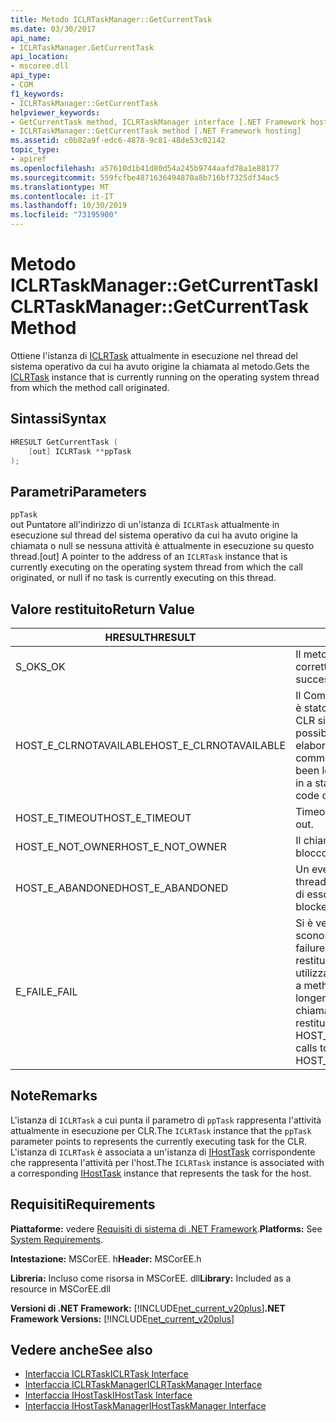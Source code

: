```yaml
---
title: Metodo ICLRTaskManager::GetCurrentTask
ms.date: 03/30/2017
api_name:
- ICLRTaskManager.GetCurrentTask
api_location:
- mscoree.dll
api_type:
- COM
f1_keywords:
- ICLRTaskManager::GetCurrentTask
helpviewer_keywords:
- GetCurrentTask method, ICLRTaskManager interface [.NET Framework hosting]
- ICLRTaskManager::GetCurrentTask method [.NET Framework hosting]
ms.assetid: c0b82a9f-edc6-4878-9c81-48de53c02142
topic_type:
- apiref
ms.openlocfilehash: a57610d1b41d80d54a245b9744aafd78a1e88177
ms.sourcegitcommit: 559fcfbe4871636494870a8b716bf7325df34ac5
ms.translationtype: MT
ms.contentlocale: it-IT
ms.lasthandoff: 10/30/2019
ms.locfileid: "73195900"
---
```

# <a name="iclrtaskmanagergetcurrenttask-method"></a><span data-ttu-id="ff511-102">Metodo ICLRTaskManager::GetCurrentTask</span><span class="sxs-lookup"><span data-stu-id="ff511-102">ICLRTaskManager::GetCurrentTask Method</span></span>
<span data-ttu-id="ff511-103">Ottiene l'istanza di [ICLRTask](../../../../docs/framework/unmanaged-api/hosting/iclrtask-interface.md) attualmente in esecuzione nel thread del sistema operativo da cui ha avuto origine la chiamata al metodo.</span><span class="sxs-lookup"><span data-stu-id="ff511-103">Gets the [ICLRTask](../../../../docs/framework/unmanaged-api/hosting/iclrtask-interface.md) instance that is currently running on the operating system thread from which the method call originated.</span></span>  
  
## <a name="syntax"></a><span data-ttu-id="ff511-104">Sintassi</span><span class="sxs-lookup"><span data-stu-id="ff511-104">Syntax</span></span>  
  
```cpp  
HRESULT GetCurrentTask (  
    [out] ICLRTask **ppTask  
);  
```  
  
## <a name="parameters"></a><span data-ttu-id="ff511-105">Parametri</span><span class="sxs-lookup"><span data-stu-id="ff511-105">Parameters</span></span>  
 `ppTask`  
 <span data-ttu-id="ff511-106">out Puntatore all'indirizzo di un'istanza di `ICLRTask` attualmente in esecuzione sul thread del sistema operativo da cui ha avuto origine la chiamata o null se nessuna attività è attualmente in esecuzione su questo thread.</span><span class="sxs-lookup"><span data-stu-id="ff511-106">[out] A pointer to the address of an `ICLRTask` instance that is currently executing on the operating system thread from which the call originated, or null if no task is currently executing on this thread.</span></span>  
  
## <a name="return-value"></a><span data-ttu-id="ff511-107">Valore restituito</span><span class="sxs-lookup"><span data-stu-id="ff511-107">Return Value</span></span>  
  
|<span data-ttu-id="ff511-108">HRESULT</span><span class="sxs-lookup"><span data-stu-id="ff511-108">HRESULT</span></span>|<span data-ttu-id="ff511-109">Descrizione</span><span class="sxs-lookup"><span data-stu-id="ff511-109">Description</span></span>|  
|-------------|-----------------|  
|<span data-ttu-id="ff511-110">S_OK</span><span class="sxs-lookup"><span data-stu-id="ff511-110">S_OK</span></span>|<span data-ttu-id="ff511-111">Il metodo è stato restituito correttamente.</span><span class="sxs-lookup"><span data-stu-id="ff511-111">The method returned successfully.</span></span>|  
|<span data-ttu-id="ff511-112">HOST_E_CLRNOTAVAILABLE</span><span class="sxs-lookup"><span data-stu-id="ff511-112">HOST_E_CLRNOTAVAILABLE</span></span>|<span data-ttu-id="ff511-113">Il Common Language Runtime (CLR) non è stato caricato in un processo oppure CLR si trova in uno stato in cui non è possibile eseguire codice gestito o elaborare la chiamata correttamente.</span><span class="sxs-lookup"><span data-stu-id="ff511-113">The common language runtime (CLR) has not been loaded into a process, or the CLR is in a state in which it cannot run managed code or process the call successfully.</span></span>|  
|<span data-ttu-id="ff511-114">HOST_E_TIMEOUT</span><span class="sxs-lookup"><span data-stu-id="ff511-114">HOST_E_TIMEOUT</span></span>|<span data-ttu-id="ff511-115">Timeout della chiamata.</span><span class="sxs-lookup"><span data-stu-id="ff511-115">The call timed out.</span></span>|  
|<span data-ttu-id="ff511-116">HOST_E_NOT_OWNER</span><span class="sxs-lookup"><span data-stu-id="ff511-116">HOST_E_NOT_OWNER</span></span>|<span data-ttu-id="ff511-117">Il chiamante non è il proprietario del blocco.</span><span class="sxs-lookup"><span data-stu-id="ff511-117">The caller does not own the lock.</span></span>|  
|<span data-ttu-id="ff511-118">HOST_E_ABANDONED</span><span class="sxs-lookup"><span data-stu-id="ff511-118">HOST_E_ABANDONED</span></span>|<span data-ttu-id="ff511-119">Un evento è stato annullato mentre un thread bloccato o Fiber era in attesa su di esso.</span><span class="sxs-lookup"><span data-stu-id="ff511-119">An event was canceled while a blocked thread or fiber was waiting on it.</span></span>|  
|<span data-ttu-id="ff511-120">E_FAIL</span><span class="sxs-lookup"><span data-stu-id="ff511-120">E_FAIL</span></span>|<span data-ttu-id="ff511-121">Si è verificato un errore irreversibile sconosciuto.</span><span class="sxs-lookup"><span data-stu-id="ff511-121">An unknown catastrophic failure occurred.</span></span> <span data-ttu-id="ff511-122">Quando un metodo restituisce E_FAIL, CLR non è più utilizzabile all'interno del processo.</span><span class="sxs-lookup"><span data-stu-id="ff511-122">When a method returns E_FAIL, the CLR is no longer usable within the process.</span></span> <span data-ttu-id="ff511-123">Le chiamate successive ai metodi di hosting restituiscono HOST_E_CLRNOTAVAILABLE.</span><span class="sxs-lookup"><span data-stu-id="ff511-123">Subsequent calls to hosting methods return HOST_E_CLRNOTAVAILABLE.</span></span>|  
  
## <a name="remarks"></a><span data-ttu-id="ff511-124">Note</span><span class="sxs-lookup"><span data-stu-id="ff511-124">Remarks</span></span>  
 <span data-ttu-id="ff511-125">L'istanza di `ICLRTask` a cui punta il parametro di `ppTask` rappresenta l'attività attualmente in esecuzione per CLR.</span><span class="sxs-lookup"><span data-stu-id="ff511-125">The `ICLRTask` instance that the `ppTask` parameter points to represents the currently executing task for the CLR.</span></span> <span data-ttu-id="ff511-126">L'istanza di `ICLRTask` è associata a un'istanza di [IHostTask](../../../../docs/framework/unmanaged-api/hosting/ihosttask-interface.md) corrispondente che rappresenta l'attività per l'host.</span><span class="sxs-lookup"><span data-stu-id="ff511-126">The `ICLRTask` instance is associated with a corresponding [IHostTask](../../../../docs/framework/unmanaged-api/hosting/ihosttask-interface.md) instance that represents the task for the host.</span></span>  
  
## <a name="requirements"></a><span data-ttu-id="ff511-127">Requisiti</span><span class="sxs-lookup"><span data-stu-id="ff511-127">Requirements</span></span>  
 <span data-ttu-id="ff511-128">**Piattaforme:** vedere [Requisiti di sistema di .NET Framework](../../../../docs/framework/get-started/system-requirements.md).</span><span class="sxs-lookup"><span data-stu-id="ff511-128">**Platforms:** See [System Requirements](../../../../docs/framework/get-started/system-requirements.md).</span></span>  
  
 <span data-ttu-id="ff511-129">**Intestazione:** MSCorEE. h</span><span class="sxs-lookup"><span data-stu-id="ff511-129">**Header:** MSCorEE.h</span></span>  
  
 <span data-ttu-id="ff511-130">**Libreria:** Incluso come risorsa in MSCorEE. dll</span><span class="sxs-lookup"><span data-stu-id="ff511-130">**Library:** Included as a resource in MSCorEE.dll</span></span>  
  
 <span data-ttu-id="ff511-131">**Versioni di .NET Framework:** [!INCLUDE[net_current_v20plus](../../../../includes/net-current-v20plus-md.md)]</span><span class="sxs-lookup"><span data-stu-id="ff511-131">**.NET Framework Versions:** [!INCLUDE[net_current_v20plus](../../../../includes/net-current-v20plus-md.md)]</span></span>  
  
## <a name="see-also"></a><span data-ttu-id="ff511-132">Vedere anche</span><span class="sxs-lookup"><span data-stu-id="ff511-132">See also</span></span>

- [<span data-ttu-id="ff511-133">Interfaccia ICLRTask</span><span class="sxs-lookup"><span data-stu-id="ff511-133">ICLRTask Interface</span></span>](../../../../docs/framework/unmanaged-api/hosting/iclrtask-interface.md)
- [<span data-ttu-id="ff511-134">Interfaccia ICLRTaskManager</span><span class="sxs-lookup"><span data-stu-id="ff511-134">ICLRTaskManager Interface</span></span>](../../../../docs/framework/unmanaged-api/hosting/iclrtaskmanager-interface.md)
- [<span data-ttu-id="ff511-135">Interfaccia IHostTask</span><span class="sxs-lookup"><span data-stu-id="ff511-135">IHostTask Interface</span></span>](../../../../docs/framework/unmanaged-api/hosting/ihosttask-interface.md)
- [<span data-ttu-id="ff511-136">Interfaccia IHostTaskManager</span><span class="sxs-lookup"><span data-stu-id="ff511-136">IHostTaskManager Interface</span></span>](../../../../docs/framework/unmanaged-api/hosting/ihosttaskmanager-interface.md)
